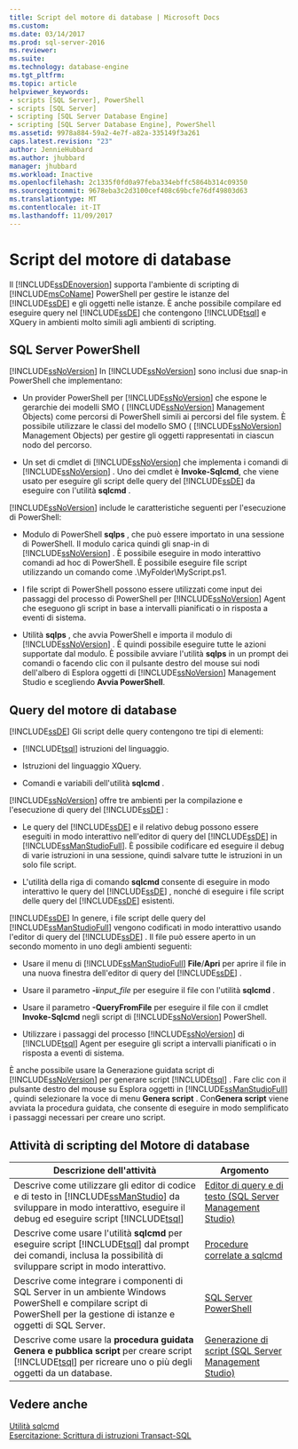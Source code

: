 ```yaml
---
title: Script del motore di database | Microsoft Docs
ms.custom: 
ms.date: 03/14/2017
ms.prod: sql-server-2016
ms.reviewer: 
ms.suite: 
ms.technology: database-engine
ms.tgt_pltfrm: 
ms.topic: article
helpviewer_keywords:
- scripts [SQL Server], PowerShell
- scripts [SQL Server]
- scripting [SQL Server Database Engine]
- scripting [SQL Server Database Engine], PowerShell
ms.assetid: 9978a884-59a2-4e7f-a82a-335149f3a261
caps.latest.revision: "23"
author: JennieHubbard
ms.author: jhubbard
manager: jhubbard
ms.workload: Inactive
ms.openlocfilehash: 2c1335f0fd0a97feba334ebffc5864b314c09350
ms.sourcegitcommit: 9678eba3c2d3100cef408c69bcfe76df49803d63
ms.translationtype: MT
ms.contentlocale: it-IT
ms.lasthandoff: 11/09/2017
---
```

# <a name="database-engine-scripting"></a>Script del motore di database
  Il [!INCLUDE[ssDEnoversion](../../includes/ssdenoversion-md.md)] supporta l'ambiente di scripting di [!INCLUDE[msCoName](../../includes/msconame-md.md)] PowerShell per gestire le istanze del [!INCLUDE[ssDE](../../includes/ssde-md.md)] e gli oggetti nelle istanze. È anche possibile compilare ed eseguire query nel [!INCLUDE[ssDE](../../includes/ssde-md.md)] che contengono [!INCLUDE[tsql](../../includes/tsql-md.md)] e XQuery in ambienti molto simili agli ambienti di scripting.  
  
## <a name="sql-server-powershell"></a>SQL Server PowerShell  
 [!INCLUDE[ssNoVersion](../../includes/ssnoversion-md.md)] In [!INCLUDE[ssNoVersion](../../includes/ssnoversion-md.md)] sono inclusi due snap-in PowerShell che implementano:  
  
-   Un provider PowerShell per [!INCLUDE[ssNoVersion](../../includes/ssnoversion-md.md)] che espone le gerarchie dei modelli SMO ( [!INCLUDE[ssNoVersion](../../includes/ssnoversion-md.md)] Management Objects) come percorsi di PowerShell simili ai percorsi del file system. È possibile utilizzare le classi del modello SMO ( [!INCLUDE[ssNoVersion](../../includes/ssnoversion-md.md)] Management Objects) per gestire gli oggetti rappresentati in ciascun nodo del percorso.  
  
-   Un set di cmdlet di [!INCLUDE[ssNoVersion](../../includes/ssnoversion-md.md)] che implementa i comandi di [!INCLUDE[ssNoVersion](../../includes/ssnoversion-md.md)] . Uno dei cmdlet è **Invoke-Sqlcmd**, che viene usato per eseguire gli script delle query del [!INCLUDE[ssDE](../../includes/ssde-md.md)] da eseguire con l'utilità **sqlcmd** .  
  
 [!INCLUDE[ssNoVersion](../../includes/ssnoversion-md.md)] include le caratteristiche seguenti per l'esecuzione di PowerShell:  
  
-   Modulo di PowerShell **sqlps** , che può essere importato in una sessione di PowerShell. Il modulo carica quindi gli snap-in di [!INCLUDE[ssNoVersion](../../includes/ssnoversion-md.md)] . È possibile eseguire in modo interattivo comandi ad hoc di PowerShell. È possibile eseguire file script utilizzando un comando come .\MyFolder\MyScript.ps1.  
  
-   I file script di PowerShell possono essere utilizzati come input dei passaggi del processo di PowerShell per [!INCLUDE[ssNoVersion](../../includes/ssnoversion-md.md)] Agent che eseguono gli script in base a intervalli pianificati o in risposta a eventi di sistema.  
  
-   Utilità **sqlps** , che avvia PowerShell e importa il modulo di [!INCLUDE[ssNoVersion](../../includes/ssnoversion-md.md)] . È quindi possibile eseguire tutte le azioni supportate dal modulo. È possibile avviare l'utilità **sqlps** in un prompt dei comandi o facendo clic con il pulsante destro del mouse sui nodi dell'albero di Esplora oggetti di [!INCLUDE[ssNoVersion](../../includes/ssnoversion-md.md)] Management Studio e scegliendo **Avvia PowerShell**.  
  
## <a name="database-engine-queries"></a>Query del motore di database  
 [!INCLUDE[ssDE](../../includes/ssde-md.md)] Gli script delle query contengono tre tipi di elementi:  
  
-   [!INCLUDE[tsql](../../includes/tsql-md.md)] istruzioni del linguaggio.  
  
-   Istruzioni del linguaggio XQuery.  
  
-   Comandi e variabili dell'utilità **sqlcmd** .  
  
 [!INCLUDE[ssNoVersion](../../includes/ssnoversion-md.md)] offre tre ambienti per la compilazione e l'esecuzione di query del [!INCLUDE[ssDE](../../includes/ssde-md.md)] :  
  
-   Le query del [!INCLUDE[ssDE](../../includes/ssde-md.md)] e il relativo debug possono essere eseguiti in modo interattivo nell'editor di query del [!INCLUDE[ssDE](../../includes/ssde-md.md)] in [!INCLUDE[ssManStudioFull](../../includes/ssmanstudiofull-md.md)]. È possibile codificare ed eseguire il debug di varie istruzioni in una sessione, quindi salvare tutte le istruzioni in un solo file script.  
  
-   L'utilità della riga di comando **sqlcmd** consente di eseguire in modo interattivo le query del [!INCLUDE[ssDE](../../includes/ssde-md.md)] , nonché di eseguire i file script delle query del [!INCLUDE[ssDE](../../includes/ssde-md.md)] esistenti.  
  
 [!INCLUDE[ssDE](../../includes/ssde-md.md)] In genere, i file script delle query del [!INCLUDE[ssManStudioFull](../../includes/ssmanstudiofull-md.md)] vengono codificati in modo interattivo usando l'editor di query del [!INCLUDE[ssDE](../../includes/ssde-md.md)] . Il file può essere aperto in un secondo momento in uno degli ambienti seguenti:  
  
-   Usare il menu di [!INCLUDE[ssManStudioFull](../../includes/ssmanstudiofull-md.md)] **File**/**Apri** per aprire il file in una nuova finestra dell'editor di query del [!INCLUDE[ssDE](../../includes/ssde-md.md)] .  
  
-   Usare il parametro **-i***input_file* per eseguire il file con l'utilità **sqlcmd** .  
  
-   Usare il parametro **-QueryFromFile** per eseguire il file con il cmdlet **Invoke-Sqlcmd** negli script di [!INCLUDE[ssNoVersion](../../includes/ssnoversion-md.md)] PowerShell.  
  
-   Utilizzare i passaggi del processo [!INCLUDE[ssNoVersion](../../includes/ssnoversion-md.md)] di [!INCLUDE[tsql](../../includes/tsql-md.md)] Agent per eseguire gli script a intervalli pianificati o in risposta a eventi di sistema.  
  
 È anche possibile usare la Generazione guidata script di [!INCLUDE[ssNoVersion](../../includes/ssnoversion-md.md)] per generare script [!INCLUDE[tsql](../../includes/tsql-md.md)] . Fare clic con il pulsante destro del mouse su Esplora oggetti in [!INCLUDE[ssManStudioFull](../../includes/ssmanstudiofull-md.md)] , quindi selezionare la voce di menu **Genera script** . Con**Genera script** viene avviata la procedura guidata, che consente di eseguire in modo semplificato i passaggi necessari per creare uno script.  
  
## <a name="database-engine-scripting-tasks"></a>Attività di scripting del Motore di database  
  
|Descrizione dell'attività|Argomento|  
|----------------------|-----------|  
|Descrive come utilizzare gli editor di codice e di testo in [!INCLUDE[ssManStudio](../../includes/ssmanstudio-md.md)] da sviluppare in modo interattivo, eseguire il debug ed eseguire script [!INCLUDE[tsql](../../includes/tsql-md.md)]|[Editor di query e di testo &#40;SQL Server Management Studio&#41;](../../relational-databases/scripting/query-and-text-editors-sql-server-management-studio.md)|  
|Descrive come usare l'utilità **sqlcmd** per eseguire script [!INCLUDE[tsql](../../includes/tsql-md.md)] dal prompt dei comandi, inclusa la possibilità di sviluppare script in modo interattivo.|[Procedure correlate a sqlcmd](http://msdn.microsoft.com/library/dd7a2d2b-6327-4d77-ac5a-580d36073ad4)|  
|Descrive come integrare i componenti di SQL Server in un ambiente Windows PowerShell e compilare script di PowerShell per la gestione di istanze e oggetti di SQL Server.|[SQL Server PowerShell](../../relational-databases/scripting/sql-server-powershell.md)|  
|Descrive come usare la **procedura guidata Genera e pubblica script** per creare script [!INCLUDE[tsql](../../includes/tsql-md.md)] per ricreare uno o più degli oggetti da un database.|[Generazione di script &#40;SQL Server Management Studio&#41;](../../relational-databases/scripting/generate-scripts-sql-server-management-studio.md)|  
  
## <a name="see-also"></a>Vedere anche  
 [Utilità sqlcmd](../../tools/sqlcmd-utility.md)   
 [Esercitazione: Scrittura di istruzioni Transact-SQL](../../t-sql/tutorial-writing-transact-sql-statements.md)  
  
  
